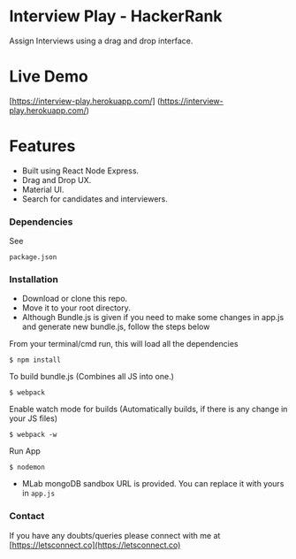 # Interview Play - HackerRank

Assign Interviews using a drag and drop interface.


# Live Demo

  [https://interview-play.herokuapp.com/] (https://interview-play.herokuapp.com/)

# Features
- Built using React Node Express.
- Drag and Drop UX.
- Material UI.
- Search for candidates and interviewers.

### Dependencies

See
```
package.json
```

### Installation

- Download or clone this repo.
- Move it to your root directory.
- Although Bundle.js is given if you need to make some changes in app.js and generate new bundle.js, follow the steps below

From your terminal/cmd run, this will load all the dependencies  
```
$ npm install
```
To build bundle.js (Combines all JS into one.)
```
$ webpack
```
Enable watch mode for builds (Automatically builds, if there is any change in your JS files)
```
$ webpack -w
```
Run App
```
$ nodemon
```


- MLab mongoDB sandbox URL is provided. You can replace it with yours in ``` app.js ```


### Contact
If you have any doubts/queries please connect with me at [https://letsconnect.co](https://letsconnect.co)
